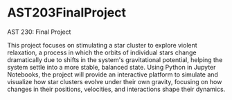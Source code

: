 # AST203FinalProject
AST 230: Final Project

This project focuses on stimulating a star cluster to explore violent relaxation, a process in which the orbits of individual stars change dramatically due to shifts in the system's gravitational potential, helping the system settle into a more stable, balanced state. Using Python in Jupyter Notebooks, the project will provide an interactive platform to simulate and visualize how star clusters evolve under their own gravity, focusing on how changes in their positions, velocities, and interactions shape their dynamics.

